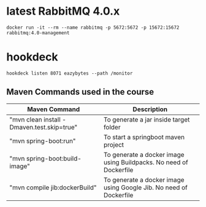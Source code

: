 # latest RabbitMQ 4.0.x
`docker run -it --rm --name rabbitmq -p 5672:5672 -p 15672:15672 rabbitmq:4.0-management`


# hookdeck
`hookdeck listen 8071 eazybytes --path /monitor`


## Maven Commands used in the course

|     Maven Command       |     Description          |
| ------------- | ------------- |
| "mvn clean install -Dmaven.test.skip=true" | To generate a jar inside target folder |
| "mvn spring-boot:run" | To start a springboot maven project |
| "mvn spring-boot:build-image" | To generate a docker image using Buildpacks. No need of Dockerfile |
| "mvn compile jib:dockerBuild" | To generate a docker image using Google Jib. No need of Dockerfile |